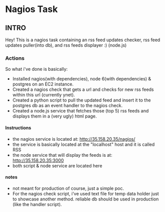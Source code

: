 # Nagios Task
## INTRO
Hey! This is a nagios task containing an rss feed updates checker, rss feed updates puller(into db), and rss feeds displayer :) (node.js)

### Actions
So what i've done is basically:

* Installed nagios(with dependencies), node 6(with dependencies) & postgres on an EC2 instance.
* Created a nagios check that gets a url and checks for new rss feeds within this url (currently ynet).
* Created a python script to pull the updated feed and insert it to the postgres db as an event handler to the nagios check.
* Created a node.js service that fetches those (top 5) rss feeds and displays them in a (very ugly) html page.

#### Instructions
* the nagios service is located at: http://35.158.20.35/nagios/
* the service is basically located at the "localhost" host and it is called RSS
* the node service that will display the feeds is at: http://35.158.20.35:3000
* both script & node service are located here

#### notes
* not meant for production of course, just a simple poc.
* For the nagios check script, i've used text file for temp data holder just to showcase another method. reliable db should be used in production (like the handler script).
